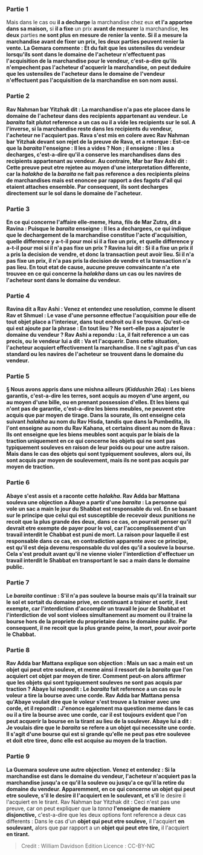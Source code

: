 
### Partie 1
Mais dans le cas ou <b>il a decharge</b> la marchandise chez eux <b>et l'a apportee dans sa maison,</b> si <b>il a fixe</b> un prix <b>avant de mesurer</b> la marchandise, <b>les deux</b> parties <b>ne sont plus <b>en mesure de renier</b> la vente. Si <b>il a mesure</b> la marchandise <b>avant de fixer</b> un prix, <b>les deux parties peuvent renier</b> la vente. La Gemara commente : <b>Et du</b> fait <b>que les ustensiles du vendeur</b> lorsqu'ils sont <b>dans le domaine de</b> l'<b>acheteur n'effectuent pas l'acquisition</b> de la marchandise pour le vendeur, c'est-a-dire qu'ils n'empechent pas l'acheteur d'acquerir la marchandise, on peut deduire que <b>les ustensiles de l'acheteur dans le domaine de</b> l'<b>vendeur n'effectuent pas l'acquisition</b> de la marchandise en son nom <b>aussi.</b>

### Partie 2
<b>Rav Nahman bar Yitzhak dit :</b> La marchandise n'a pas ete placee dans le domaine de l'acheteur dans des recipients appartenant au vendeur. Le <i>baraita</i> fait plutot reference a un cas <b>ou il a vide</b> les recipients sur le sol. A l'inverse, si la marchandise reste dans les recipients du vendeur, l'acheteur ne l'acquiert pas. <b>Rava s'est mis en colere</b> avec Rav Nahman bar Yitzhak devant son rejet de la preuve de Rava, et a retorque : <b>Est-ce que</b> la <i>baraita</i> <b>l'enseigne : Il les a vides ?</b> Non ; <b>il enseigne : Il les a decharges,</b> c'est-a-dire qu'il a conserve les marchandises dans des recipients appartenant au vendeur. <b>Au contraire, Mar bar Rav Ashi dit :</b> Cette preuve peut etre rejetee au moyen d'une interpretation differente, car la <i>halakha</i> de la <i>baraita</i> ne fait pas reference a des recipients pleins de marchandises mais est enoncee <b>par rapport a des fagots d'ail</b> qui etaient attaches ensemble. Par consequent, ils sont decharges directement sur le sol dans le domaine de l'acheteur.

### Partie 3
En ce qui concerne l'affaire elle-meme, <b>Huna, fils de Mar Zutra, dit a Ravina : Puisque</b> le <i>baraita</i> <b>enseigne : Il les a dechargees,</b> ce qui indique que le dechargement de la marchandise constitue l'acte d'acquisition, <b>quelle</b> difference y a-t-il <b>pour moi</b> si <b>il a fixe</b> un prix, <b>et quelle</b> difference y a-t-il <b>pour moi</b> si <b>il n'a pas fixe</b> un prix ? Ravina <b>lui dit :</b> Si <b>il a fixe</b> un prix <b>il a pris la decision</b> de vendre, et donc la transaction peut avoir lieu. Si <b>il n'a pas fixe</b> un prix, <b>il n'a pas pris la decision</b> de vendre et la transaction n'a pas lieu. En tout etat de cause, aucune preuve convaincante n'a ete trouvee en ce qui concerne la <i>halakha</i> dans un cas ou les navires de l'acheteur sont dans le domaine du vendeur.

### Partie 4
<b>Ravina dit a Rav Ashi : Venez</b> et <b>entendez</b> une resolution, <b>comme le disent Rav et Shmuel : Le vase d'une personne effectue l'acquisition pour elle</b> de tout objet place a l'interieur, <b>dans tout endroit</b> ou il se trouve. <b>Qu'est-ce qui est ajoute</b> par la phrase : En tout lieu ? Ne sert-elle <b>pas</b> a <b>ajouter</b> le <b>domaine du vendeur ?</b> Rav Ashi a repondu : <b>La,</b> il fait reference a un cas precis, <b>ou</b> le vendeur <b>lui a dit : Va</b> et <b>l'acquerir</b>. Dans cette situation, l'acheteur acquiert effectivement la marchandise. Il ne s'agit pas d'un cas standard ou les navires de l'acheteur se trouvent dans le domaine du vendeur.

### Partie 5
§ <b>Nous avons appris</b> dans une mishna <b>ailleurs</b> (<i>Kiddushin</i> 26a) : <b>Les biens garantis,</b> c'est-a-dire les terres, <b>sont acquis au moyen</b> d'une <b>argent, ou au moyen</b> d'une <b>bille, ou en prenant possession</b> d'elles. <b>Et</b> les biens <b>qui n'ont pas de garantie,</b> c'est-a-dire les biens meubles, <b>ne peuvent etre acquis que par</b> moyen de <b>tirage. Dans la sourate, ils ont enseigne cela</b> suivant <b><i>halakha</i> au nom du Rav Hisda,</b> tandis que <b>dans la Pumbedita, ils l'ont enseigne au nom du Rav Kahana, et certains disent au nom de Rava : Ils ont enseigne</b> que les biens meubles sont acquis par le biais de la traction <b>uniquement</b> en ce qui concerne les <b>objets qui ne sont pas typiquement souleves</b> en raison de leur poids ou pour une autre raison. <b>Mais</b> dans le cas des <b>objets qui sont typiquement souleves,</b> alors <b>oui,</b> ils sont acquis <b>par</b> moyen de <b>soulevement,</b> mais ils ne sont <b>pas</b> acquis <b>par</b> moyen de <b>traction.</b>

### Partie 6
<b>Abaye s'est assis et a raconte cette <i>halakha</i>. Rav Adda bar Mattana souleva une objection a Abaye</b> a partir d'une <i>baraita</i> : <b>La personne qui vole un sac a main le jour du Shabbat</b> est <b>responsable</b> du vol. En se basant sur le principe que celui qui est susceptible de recevoir deux punitions ne recoit que la plus grande des deux, dans ce cas, on pourrait penser qu'il devrait etre exempte de payer pour le vol, car l'accomplissement d'un travail interdit le Chabbat est puni de mort. La raison pour laquelle il est responsable dans ce cas, en contradiction apparente avec ce principe, est <b>qu'il est deja devenu responsable</b> du <b>vol</b> des qu'il a souleve la bourse. Cela s'est produit <b>avant qu'il ne vienne</b> violer <b>l'interdiction</b> d'effectuer un travail interdit le <b>Shabbat</b> en transportant le sac a main dans le domaine public.

### Partie 7
Le <i>baraita</i> continue : S'il n'a pas souleve la bourse mais qu'il <b>la trainait</b> sur le sol <b>et sortait</b> du domaine prive, en continuant a <b>trainer et sortir,</b> il est <b>exempte, car l'interdiction</b> d'accomplir un travail le jour de <b>Shabbat et</b> l'interdiction de <b>vol</b> sont violees <b>simultanement</b> au moment ou il traine la bourse hors de la propriete du proprietaire dans le domaine public. Par consequent, il ne recoit que la plus grande peine, la mort, pour avoir porte le Chabbat.

### Partie 8
Rav Adda bar Mattana explique son objection : <b>Mais un sac a main est un objet qui peut etre souleve, et meme ainsi</b> il ressort de la <i>baraita</i> que l'on <b>acquiert</b> cet objet <b>par</b> moyen de <b>tirer.</b> Comment peut-on alors affirmer que les objets qui sont typiquement souleves ne sont pas acquis par traction ? Abaye <b>lui repondit :</b> Le <i>baraita</i> fait reference a un cas ou le voleur a tire la bourse <b>avec une corde.</b> Rav Adda bar Mattana pensa qu'Abaye voulait dire que le voleur s'est trouve a la trainer avec une corde, et il repondit : <b>J'enonce egalement</b> ma question meme dans le cas ou il a tire la bourse <b>avec une corde,</b> car il est toujours evident que l'on peut acquerir la bourse en la tirant au lieu de la soulever. Abaye <b>lui a dit :</b> Je voulais dire que le <i>baraita</i> se refere a <b>un objet qui necessite une corde.</b> Il s'agit d'une bourse qui est si grande qu'elle ne peut pas etre soulevee et doit etre tiree, donc elle est acquise au moyen de la traction.

### Partie 9
La Guemara souleve une autre objection. <b>Venez</b> et <b>entendez : </b> Si la marchandise est <b>dans le domaine</b> du <b>vendeur,</b> l'acheteur <b>n'acquiert pas</b> la marchandise <b>jusqu'a ce qu'il la souleve ou jusqu'a ce qu'il la retire du domaine</b> du vendeur. <b>Apparemment,</b> en ce qui concerne <b>un objet qui peut etre souleve, s'il</b> le desire il l'acquiert en le soulevant, et s'il</b> le desire il l'acquiert en le tirant. Rav Nahman bar Yitzhak dit :</b> Ceci n'est pas une preuve, car on peut expliquer que la <i>tanna</i> <b>l'enseigne de maniere disjonctive,</b> c'est-a-dire que les deux options font reference a deux cas differents : Dans le cas d'un <b>objet qui peut etre souleve,</b> il l'acquiert <b>en soulevant,</b> alors que par rapport a un <b>objet qui peut etre tire,</b> il l'acquiert <b>en tirant.</b>

>Credit : William Davidson Edition
>Licence : CC-BY-NC